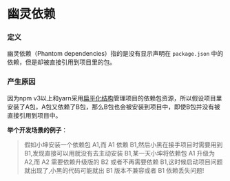 # 幽灵依赖

### 定义
幽灵依赖（Phantom dependencies）指的是没有显示声明在 ```package.json``` 中的依赖，但是却被直接引用到项目里的包。

### 产生原因
因为npm v3以上和yarn采用[扁平化结构](./npm发展.md)管理项目的依赖包资源，所以假设项目里安装了A包，A包又依赖了B包，那么B包也会被安装到项目中，即使B包并没有被直接引用到项目中。

**举个开发场景的例子**：

>假如小坤安装一个依赖包 A1,而 A1 依赖 B1,然后小黑在接手项目时需要用到 B1,发现直接可以用就没有去主动安装 B1,某一天小坤将依赖包 A1 升级为 A2,而 A2 需要依赖升级版的 B2 或者不再需要依赖 B1,这时候启动项目问题就出现了,小黑的代码可能就出 B1 版本不兼容或者 B1 依赖丢失问题!